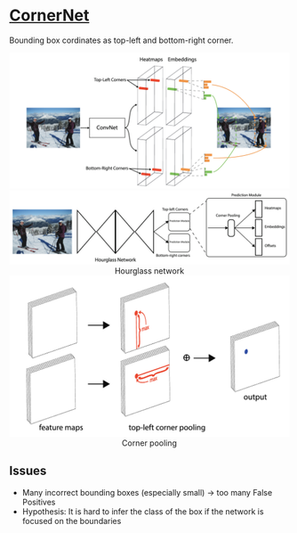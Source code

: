 # [CornerNet](https://arxiv.org/pdf/1808.01244)

Bounding box cordinates as top-left and bottom-right corner.

<div align='center'>
<img src='../../assets/CornerNet_img1.png' width =600>
</div>

<div align='center'>
<img src='../../assets/CornerNet_img3.png' width =600>
<figcaption>
Hourglass network
</figcaption>
</div>

<div align='center'>
<img src='../../assets/CornerNet_img2.png' width =600>
<figcaption>
Corner pooling
</figcaption>
</div>


## Issues
- Many incorrect bounding boxes (especially small) $\rightarrow$
too many False Positives
- Hypothesis: It is hard to infer the class of the box if the
network is focused on the boundaries